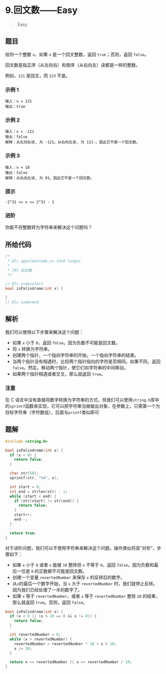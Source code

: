 # 9.回文数——Easy

> Easy

## 题目

给你一个整数 `x`，如果 `x` 是一个回文整数，返回 `true`；否则，返回 `false`。

回文数是指正序（从左向右）和倒序（从右向左）读都是一样的整数。

例如，`121` 是回文，而 `123` 不是。

### 示例 1

```plaintext
输入：x = 121
输出：true
```

### 示例 2

```plaintext
输入：x = -121
输出：false
解释：从左向右读, 为 -121。从右向左读, 为 121-。因此它不是一个回文数。
```

### 示例 3

```plaintext
输入：x = 10
输出：false
解释：从右向左读, 为 01。因此它不是一个回文数。
```

### 提示

```plaintext
-2^31 <= x <= 2^31 - 1
```

### 进阶

你能不将整数转为字符串来解决这个问题吗？

## 所给代码

```c
/*
 * @lc app=leetcode.cn id=9 lang=c
 *
 * [9] 回文数
 */

// @lc code=start
bool isPalindrome(int x) {

}
// @lc code=end
```

## 解析

我们可以使用以下步骤来解决这个问题：

- 如果 `x` 小于 `0`，返回 `false`。因为负数不可能是回文数。
- 将 `x` 转换为字符串。
- 创建两个指针，一个指向字符串的开始，一个指向字符串的结束。
- 当两个指针没有相遇时，比较两个指针指向的字符是否相同。如果不同，返回 `false`。然后，移动两个指针，使它们向字符串的中间移动。
- 如果两个指针相遇或者交叉，那么就返回 `true`。

### 注意

在 C 语言中没有直接将数字转换为字符串的方式，但我们可以使用`string.h`库中的`sprintf`函数来实现，它可以把字符串当做输出对象，在参数上，只需第一个为目标字符串（字符数组），后面与`printf`类似即可

## 题解

```c
#include <string.h>

bool isPalindrome(int x) {
  if (x < 0) {
    return false;
  }

  char str[50];
  sprintf(str, "%d", x);

  int start = 0;
  int end = strlen(str) - 1;
  while (start < end) {
    if (str[start] != str[end]) {
      return false;
    }
    start++;
    end--;
  }

  return true;
}
```

对于进阶问题，我们可以不使用字符串来解决这个问题。操作类似将其“对折”，步骤如下：

- 如果 `x` 小于 `0` 或者 `x` 能被 `10` 整除但 `x` 不等于 `0`，返回 `false`。因为负数和最后一位是 `0` 的正数都不可能是回文数。
- 创建一个变量 `revertedNumber` 来保存 `x` 的反转后的数字。
- 从`x`的最后一个数字开始，当 `x` 大于 `revertedNumber` 时，我们就停止反转。因为我们已经处理了一半的数字了。
- 如果 `x` 等于 `revertedNumber`，或者 `x` 等于 `revertedNumber` 整除 `10` 的结果，那么就返回 `true`。否则，返回 `false`。

```c
bool isPalindrome(int x) {
  if (x < 0 || (x % 10 == 0 && x != 0)) {
    return false;
  }

  int revertedNumber = 0;
  while (x > revertedNumber) {
    revertedNumber = revertedNumber * 10 + x % 10;
    x /= 10;
  }

  return x == revertedNumber || x == revertedNumber / 10;
}
```
